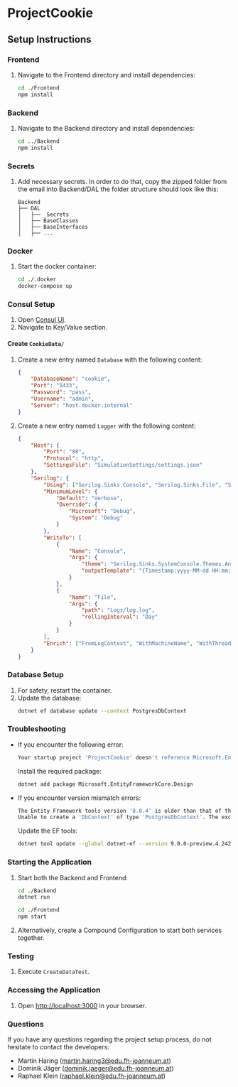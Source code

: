 # ProjectCookie

## Setup Instructions

### Frontend

1. Navigate to the Frontend directory and install dependencies:
    ```bash
    cd ./Frontend
    npm install
    ```

### Backend

1. Navigate to the Backend directory and install dependencies:
    ```bash
    cd ../Backend
    npm install
    ```

### Secrets

1. Add necessary secrets. In order to do that, copy the zipped folder from the email into Backend/DAL the folder structure should look like this:
    ```
    Backend
    ├── DAL
    │   ├── _Secrets
    │   ├── BaseClasses
    │   ├── BaseInterfaces
    │   ├── ...
    ```
  
### Docker

1. Start the docker container:
    ```bash
    cd ./.docker
    docker-compose up
    ```

### Consul Setup

1. Open [Consul UI](http://localhost:8500/).
2. Navigate to Key/Value section.

#### Create `CookieData/`

1. Create a new entry named `Database` with the following content:
    ```json
    {
        "DatabaseName": "cookie",
        "Port": "5433",
        "Password": "pass",
        "Username": "admin",
        "Server": "host.docker.internal"
    }
    ```

2. Create a new entry named `Logger` with the following content:
    ```json
    {
        "Host": {
            "Port": "80",
            "Protocol": "http",
            "SettingsFile": "SimulationSettings/settings.json"
        },
        "Serilog": {
            "Using": ["Serilog.Sinks.Console", "Serilog.Sinks.File", "Serilog.Enrichers.Environment"],
            "MinimumLevel": {
                "Default": "Verbose",
                "Override": {
                    "Microsoft": "Debug",
                    "System": "Debug"
                }
            },
            "WriteTo": [
                {
                    "Name": "Console",
                    "Args": {
                        "theme": "Serilog.Sinks.SystemConsole.Themes.AnsiConsoleTheme::Code, Serilog.Sinks.Console",
                        "outputTemplate": "{Timestamp:yyyy-MM-dd HH:mm:ss.fff zzz} [{Level:u3}] {Message:lj}{NewLine}{Exception}"
                    }
                },
                {
                    "Name": "File",
                    "Args": {
                        "path": "Logs/log.log",
                        "rollingInterval": "Day"
                    }
                }
            ],
            "Enrich": ["FromLogContext", "WithMachineName", "WithThreadId"]
        }
    }
    ```

### Database Setup

1. For safety, restart the container.
2. Update the database:
    ```bash
    dotnet ef database update --context PostgresDbContext
    ```

### Troubleshooting

- If you encounter the following error:
    ```bash
    Your startup project 'ProjectCookie' doesn't reference Microsoft.EntityFrameworkCore.Design. This package is required for the Entity Framework Core Tools to work. Ensure your startup project is correct, install the package, and try again.
    ```
    Install the required package:
    ```bash
    dotnet add package Microsoft.EntityFrameworkCore.Design
    ```

- If you encounter version mismatch errors:
    ```bash
    The Entity Framework tools version '8.0.4' is older than that of the runtime '9.0.0-preview.4.24267.1'. Update the tools for the latest features and bug fixes. See https://aka.ms/AAc1fbw for more information.
    Unable to create a 'DbContext' of type 'PostgresDbContext'. The exception 'Unable to resolve service for type 'Microsoft.EntityFrameworkCore.DbContextOptions`1[ProjectCookie.DAL.UnitOfWork.PostgresDbContext]' while attempting to activate 'ProjectCookie.DAL.UnitOfWork.PostgresDbContext'.' was thrown while attempting to create an instance. For the different patterns supported at design time, see https://go.microsoft.com/fwlink/?linkid=851728
    ```
    Update the EF tools:
    ```bash
    dotnet tool update --global dotnet-ef --version 9.0.0-preview.4.24267.1
    ```

### Starting the Application

1. Start both the Backend and Frontend:
    ```bash
    cd ./Backend
    dotnet run
    ```

    ```bash
    cd ./Frontend
    npm start
    ```

2. Alternatively, create a Compound Configuration to start both services together.

### Testing

1. Execute `CreateDataTest`.

### Accessing the Application

1. Open [http://localhost:3000](http://localhost:3000) in your browser.

### Questions

If you have any questions regarding the project setup process, do not hesitate to contact the developers:
- Martin Haring (martin.haring3@edu.fh-joanneum.at)
- Dominik Jäger (dominik.jaeger@edu.fh-joanneum.at)
- Raphael Klein (raphael.klein@edu.fh-joanneum.at)
